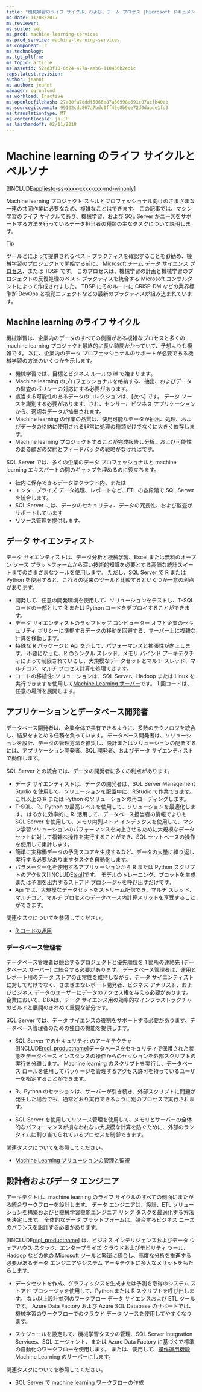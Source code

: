 ```yaml
---
title: "機械学習のライフ サイクル、および、チーム プロセス |Microsoft ドキュメント"
ms.date: 11/03/2017
ms.reviewer: 
ms.suite: sql
ms.prod: machine-learning-services
ms.prod_service: machine-learning-services
ms.component: r
ms.technology: 
ms.tgt_pltfrm: 
ms.topic: article
ms.assetid: 52ad3f10-6d24-477a-aeb6-110456b2ed1c
caps.latest.revision: 
author: jeannt
ms.author: jeannt
manager: cgronlund
ms.workload: Inactive
ms.openlocfilehash: 27a80fa7dddf5066e87a60998a691c07acfb40ab
ms.sourcegitcommit: 99102cdc867a7bdc0ff45e8b9ee72d0daade1fd3
ms.translationtype: MT
ms.contentlocale: ja-JP
ms.lasthandoff: 02/11/2018
---
```

# <a name="machine-learning-lifecycle-and-personas"></a>Machine learning のライフ サイクルとペルソナ
[!INCLUDE[appliesto-ss-xxxx-xxxx-xxx-md-winonly](../../includes/appliesto-ss-xxxx-xxxx-xxx-md-winonly.md)]

Machine learning プロジェクト スキルとプロフェッショナル向けのさまざまな一連の共同作業に必要なため、複雑なことはできます。 この記事では、マシン学習のライフ サイクルであり、機械学習、および SQL Server がニーズをサポートする方法を行っているデータ担当者の種類の主なタスクについて説明します。

> [!TIP]
> 
> ツールとによって提供されるベスト プラクティスを確認することをお勧め、機械学習のプロジェクトで開始する前に、 [Microsoft チーム データ サイエンス プロセス](https://blogs.technet.microsoft.com/machinelearning/2017/10/09/the-microsoft-team-data-science-process-tdsp-recent-updates/)、または TDSP です。 このプロセスは、機械学習の計画と機械学習のプロジェクトの反復処理のベスト プラクティスを統合する Microsoft コンサルタントによって作成されました。 TDSP にそのルートに CRISP-DM などの業界標準が DevOps と視覚エフェクトなどの最新のプラクティスが組み込まれています。

## <a name="machine-learning-life-cycle"></a>Machine learning のライフ サイクル

機械学習は、企業内のデータのすべての側面がある複雑なプロセスと多くの machine learning プロジェクト最終的に長い時間かかっていて、予想よりも複雑です。 次に、企業内のデータ プロフェッショナルのサポートが必要である機械学習の方法のいくつかを示します。

+ 機械学習では、目標とビジネス ルールの id で始まります。
+ Machine learning のプロフェッショナルを格納する、抽出、およびデータの監査のポリシーの対応にする必要があります。
+ 該当する可能性のあるデータのコレクションは、[次へ] です。  データ ソースを識別する必要があります、され、センサー、ビジネス アプリケーションから、適切なデータが抽出されます。 
+ Machine learning の作業の品質は、使用可能なデータが抽出、処理、およびデータの格納に使用される非常に処理の種類だけでなくに大きく依存します。 
+ Machine learning プロジェクトすることが完成報告し分析、および可能性のある顧客の契約とフィードバックの戦略がなければです。

SQL Server では、多くの企業のデータ プロフェッショナルと machine learning エキスパートの間のギャップを埋めるのに役立ちます。

+ 社内に保存できるデータはクラウド内、または
+ エンタープライズ データ処理、レポートなど、ETL の各段階で SQL Server を統合します。
+ SQL Server には、データのセキュリティ、データの冗長性、および監査がサポートしています
+ リソース管理を提供します。

## <a name="data-scientists"></a>データ サイエンティスト

データ サイエンティストは、データ分析と機械学習、Excel または無料のオープン ソース プラットフォームから深い技術的知識を必要とする高価な統計スイートまでのさまざまなツールを使用します。 ただし、SQL Server で R または Python を使用すると、これらの従来のツールと比較するといくつか一意の利点があります。

+ 開発して、任意の開発環境を使用して、ソリューションをテストし、T-SQL コードの一部として R または Python コードをデプロイすることができます。
+ データ サイエンティストのラップトップ コンピューター オフと企業のセキュリティ ポリシーに準拠するデータの移動を回避する、サーバー上に複雑な計算を移動します。
+ 特殊な R パッケージと Api を介して、パフォーマンスと拡張性が向上します。 不要になった、R のシングル スレッド、メモリ バインド アーキテクチャによって制限されているし、大規模なデータセットとマルチ スレッド、マルチコア、マルチ プロセス計算を処理できます。
+ コードの移植性: ソリューションは、SQL Server、Hadoop または Linux を実行できますを使用して[Machine Learning サーバー](https://docs.microsoft.com/machine-learning-server/what-is-machine-learning-server)です。 1 回コードは、任意の場所を展開します。

## <a name="application-and-database-developers"></a>アプリケーションとデータベース開発者

データベース開発者は、企業全体で共有できるように、多数のテクノロジを統合し、結果をまとめる任務を負っています。 データベース開発者は、ソリューションを設計、データの管理方法を推奨し、設計またはソリューションの配置するには、アプリケーション開発者、SQL 開発者、およびデータ サイエンティストで動作します。

SQL Server との統合では、データの開発者に多くの利点があります。

+ データ サイエンティストは、データの開発者は、SQL Server Management Studio を使用して、ソリューションを配置中に、RStudio で作業できます。 これ以上の R または Python のソリューションの再コーディングします。
+ T-SQL、R、Python の最高レベルを使用して、ソリューションを最適化します。 はるかに効率的に R. 活用して、データベース担当者の情報でよりも SQL Server を使用して、メモリ内列ストア インデックスを使用して、マシン学習ソリューションのパフォーマンスを向上させるために大規模なデータセットに対して複雑な操作を実行することができ、SQL セットベースの操作を使用して集計します。 
+ 簡単に実稼働データの予測スコアを生成するなど、データの大量に繰り返し実行する必要がありますタスクを自動化します。 
+ パラメーター化を使用するアプリケーションから R または Python スクリプトのアクセス[!INCLUDE[tsql](../../includes/tsql-md.md)]です。 モデルのトレーニング、プロットを生成または予測を出力するストアド プロシージャを呼び出すだけです。
+ Api では、大規模なデータセットをストリーム配信でき、マルチ スレッド、マルチコア、マルチ プロセスのデータベース内計算メリットを享受することができます。

関連タスクについてを参照してください。
+ [R コードの運用](../../advanced-analytics/r/operationalizing-your-r-code.md)

### <a name="database-administrators"></a>データベース管理者

データベース管理者は競合するプロジェクトと優先順位を 1 箇所の連絡先 (データベース サーバー) に統合する必要があります。 データベース管理者は、運用とレポート用のデータ ストアの正常性を維持しながら、データ サイエンティストに対してだけでなく、さまざまなレポート開発者、ビジネス アナリスト、およびビジネス データのユーザーにデータのアクセス権を与える必要があります。 企業において、DBAは、データ サイエンス用の効率的なインフラストラクチャのビルドと展開のきわめて重要な部分です。 

SQL Server では、データ サイエンスの役割をサポートする必要があります、データベース管理者のための独自の機能を提供します。

+ SQL Server でのセキュリティ: のアーキテクチャ[!INCLUDE[rsql_productname](../../includes/rsql-productname-md.md)]データベースをセキュリティで保護された状態をデータベース インスタンスの操作からのセッションを外部スクリプトの実行を分離します。 Machine learning のスクリプトを実行し、データベース ロールを使用してパッケージを管理するアクセス許可を持っているユーザーを指定することができます。

+ R、Python のセッションは、サーバーが引き続き、外部スクリプトに問題が発生した場合でも、通常どおり実行できるように別のプロセスで実行されます。

+ SQL Server を使用してリソース管理を使用して、メモリとサーバーの全体的なパフォーマンスが損なわれない大規模な計算を防ぐために、外部のランタイムに割り当てられているプロセスを制御できます。

関連タスクについてを参照してください。
+ [Machine Learning ソリューションの管理と監視](../../advanced-analytics/r/managing-and-monitoring-r-solutions.md)

## <a name="architects-and-data-engineers"></a>設計者およびデータ エンジニア

アーキテクトは、machine learning のライフ サイクルのすべての側面にまたがる統合ワークフローを設計します。 データ エンジニアは、設計、ETL ソリューションを構築およびと機械学習機能エンジニア リング タスクを最適化する方法を決定します。 全体的なデータ プラットフォームは、競合するビジネス ニーズのバランスを設計する必要があります。

[!INCLUDE[rsql_productname](../../includes/rsql-productname-md.md)] は、ビジネス インテリジェンスおよびデータ ウェアハウス スタック、エンタープライズ クラウドおよびモビリティ ツール、Hadoop などの他の Microsoft ツールと緊密に統合し、高度な分析を推進する必要があるデータ エンジニアやシステム アーキテクトに多大なメリットをもたらします。

+ データセットを作成、グラフィックスを生成または予測を取得のシステム ストアド プロシージャを使用して、Python または R スクリプトを呼び出します。 ない以上設計並列のワークフロー データ サイエンスおよび ETL ツールです。 Azure Data Factory および Azure SQL Database のサポートでは、機械学習のワークフローでのクラウド データ ソースを使用してやすくなります。

+ スケジュールを設定して、機械学習タスクの管理、SQL Server Integration Services、SQL エージェント、または Azure Data Factory に基づくで標準の自動化のワークフローを使用します。 または、使用して、[操作運用機能](https://docs.microsoft.com/machine-learning-server/operationalize/how-to-deploy-web-service-publish-manage-in-r)Machine Learning のサーバーにします。

関連タスクについてを参照してください。

+ [SQL Server で machine learning ワークフローの作成](../../advanced-analytics/r/creating-workflows-that-use-r-in-sql-server.md)

